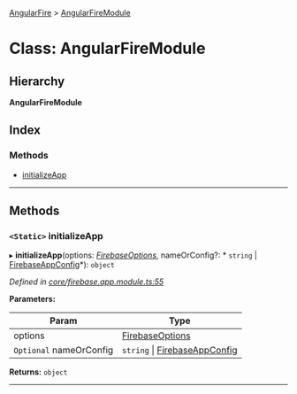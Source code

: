 [AngularFire](../README.md) > [AngularFireModule](../classes/angularfiremodule.md)

# Class: AngularFireModule

## Hierarchy

**AngularFireModule**

## Index

### Methods

* [initializeApp](angularfiremodule.md#initializeapp)

---

## Methods

<a id="initializeapp"></a>

### `<Static>` initializeApp

▸ **initializeApp**(options: *[FirebaseOptions](../#firebaseoptions)*, nameOrConfig?: * `string` &#124; [FirebaseAppConfig](../#firebaseappconfig)*): `object`

*Defined in [core/firebase.app.module.ts:55](https://github.com/angular/angularfire2/blob/a42a84f/src/core/firebase.app.module.ts#L55)*

**Parameters:**

| Param | Type |
| ------ | ------ |
| options | [FirebaseOptions](../#firebaseoptions) |
| `Optional` nameOrConfig |  `string` &#124; [FirebaseAppConfig](../#firebaseappconfig)|

**Returns:** `object`

___

